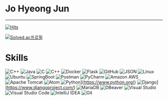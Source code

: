 # Jo Hyeong Jun
---
[![Hits](https://hits.seeyoufarm.com/api/count/incr/badge.svg?url=https%3A%2F%2Fgithub.com%2FJxun-h%2FProblem-Solving&count_bg=%23CE2525&title_bg=%23555555&icon=apple.svg&icon_color=%23E7E7E7&title=Today&edge_flat=true)](https://hits.seeyoufarm.com)


[![Solved.ac프로필](http://mazassumnida.wtf/api/v2/generate_badge?boj=hunnam5220)](https://solved.ac/hunnam5220)

# Skills
  ![C++](https://img.shields.io/badge/C++-blue.svg?&style=for-the-badge&logo=c%2B%2B&logoColor=white)
  ![Java](https://img.shields.io/badge/Java-3766AB?style=flat-square&logo=Java&logoColor=white)
  ![C](https://img.shields.io/badge/C-A8B9CC?style=flat-square&logo=C&logoColor=white)
  ![C++](https://img.shields.io/badge/C++-00599C?style=flat-square&logo=C%2B%2B&logoColor=white)
  ![Docker](https://img.shields.io/badge/Docker-2496ED?style=flat-square&logo=Docker&logoColor=white)
  ![Flask](https://img.shields.io/badge/Flask-000000?style=flat-square&logo=flask&logoColor=white)
  ![GitHub](https://img.shields.io/badge/GitHub-181717?style=flat-square&logo=GitHub&logoColor=white)
  ![JSON](https://img.shields.io/badge/JSON-000000?style=flat-square&logo=json&logoColor=white)
  ![Linux](https://img.shields.io/badge/Linux-FCC624?style=flat-square&logo=linux&logoColor=black)
  ![Ubuntu](https://img.shields.io/badge/Ubuntu-E95420?style=flat-square&logo=Ubuntu&logoColor=white)
  ![SpringBoot](https://img.shields.io/badge/SpringBoot-6DB33F?style=flat-square&logo=Spring&logoColor=white)
  ![Postman](https://img.shields.io/badge/Postman-FF6C37?style=flat-square&logo=Postman&logoColor=white)
  ![PyCharm](https://img.shields.io/badge/PyCharm-000000?style=flat-square&logo=PyCharm&logoColor=white)
  ![Amazon AWS](https://img.shields.io/badge/AmazonAWS-232F3E?style=flat-square&logo=amazonaws&logoColor=white)
  ![Apache Tomcat](https://img.shields.io/badge/ApacheTomcat-F8DC75?style=flat-square&logo=apachetomcat&logoColor=black)
  ![Atom](https://img.shields.io/badge/Atom-66595C?style=flat-square&logo=Atom&logoColor=white)
  ![Python](https://img.shields.io/badge/-Python-F9DC3E.svg?logo=python&style=flat)](https://www.python.org/)
  ![Django](https://img.shields.io/badge/-Django-092E20.svg?logo=django&style=flat)](https://www.djangoproject.com/)
  ![MariaDB](https://img.shields.io/badge/MariaDB-003545.svg?&style=for-the-badge&logo=MariaDB&logoColor=white)
  ![DBeaver](https://img.shields.io/badge/DBeaver-2A2A2A.svg?&style=for-the-badge&logo=DBeaver&logoColor=white)
  ![Visual Studio](https://img.shields.io/badge/Visual%20Studio-5C2D91.svg?&style=for-the-badge&logo=Visual%20Studio&logoColor=white)
  ![Visual Studio Code](http://img.shields.io/badge/Visual%20Studio%20Code-007ACC.svg?&style=for-the-badge&logo=Visual%20Studio%20Code&logoColor=white)
  ![IntelliJ IDEA](https://img.shields.io/badge/Intellij%20IDEA-000000.svg?&style=for-the-badge&logo=IntelliJ%20IDEA&logoColor=white)
  ![Git](http://img.shields.io/badge/Git-F05032.svg?style=for-the-badge&logo=Git&logoColor=white)
